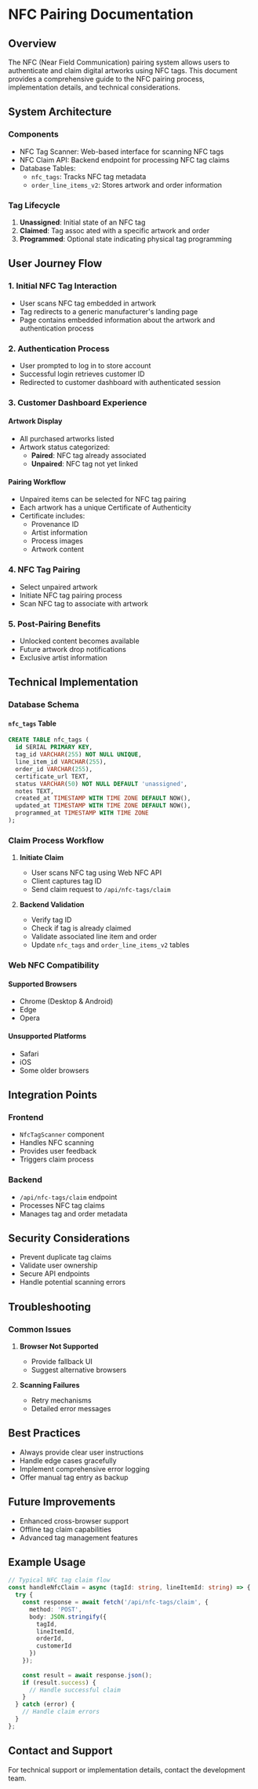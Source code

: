 # NFC Pairing Documentation

## Overview

The NFC (Near Field Communication) pairing system allows users to authenticate and claim digital artworks using NFC tags. This document provides a comprehensive guide to the NFC pairing process, implementation details, and technical considerations.

## System Architecture

### Components
- NFC Tag Scanner: Web-based interface for scanning NFC tags
- NFC Claim API: Backend endpoint for processing NFC tag claims
- Database Tables: 
  - `nfc_tags`: Tracks NFC tag metadata
  - `order_line_items_v2`: Stores artwork and order information

### Tag Lifecycle
1. **Unassigned**: Initial state of an NFC tag
2. **Claimed**: Tag assoc ated with a specific artwork and order
3. **Programmed**: Optional state indicating physical tag programming

## User Journey Flow

### 1. Initial NFC Tag Interaction
- User scans NFC tag embedded in artwork
- Tag redirects to a generic manufacturer's landing page
- Page contains embedded information about the artwork and authentication process

### 2. Authentication Process
- User prompted to log in to store account
- Successful login retrieves customer ID
- Redirected to customer dashboard with authenticated session

### 3. Customer Dashboard Experience
#### Artwork Display
- All purchased artworks listed
- Artwork status categorized:
  - **Paired**: NFC tag already associated
  - **Unpaired**: NFC tag not yet linked

#### Pairing Workflow
- Unpaired items can be selected for NFC tag pairing
- Each artwork has a unique Certificate of Authenticity
- Certificate includes:
  - Provenance ID
  - Artist information
  - Process images
  - Artwork content

### 4. NFC Tag Pairing
- Select unpaired artwork
- Initiate NFC tag pairing process
- Scan NFC tag to associate with artwork

### 5. Post-Pairing Benefits
- Unlocked content becomes available
- Future artwork drop notifications
- Exclusive artist information

## Technical Implementation

### Database Schema

#### `nfc_tags` Table
```sql
CREATE TABLE nfc_tags (
  id SERIAL PRIMARY KEY,
  tag_id VARCHAR(255) NOT NULL UNIQUE,
  line_item_id VARCHAR(255),
  order_id VARCHAR(255),
  certificate_url TEXT,
  status VARCHAR(50) NOT NULL DEFAULT 'unassigned',
  notes TEXT,
  created_at TIMESTAMP WITH TIME ZONE DEFAULT NOW(),
  updated_at TIMESTAMP WITH TIME ZONE DEFAULT NOW(),
  programmed_at TIMESTAMP WITH TIME ZONE
);
```

### Claim Process Workflow

1. **Initiate Claim**
   - User scans NFC tag using Web NFC API
   - Client captures tag ID
   - Send claim request to `/api/nfc-tags/claim`

2. **Backend Validation**
   - Verify tag ID
   - Check if tag is already claimed
   - Validate associated line item and order
   - Update `nfc_tags` and `order_line_items_v2` tables

### Web NFC Compatibility

#### Supported Browsers
- Chrome (Desktop & Android)
- Edge
- Opera

#### Unsupported Platforms
- Safari
- iOS
- Some older browsers

## Integration Points

### Frontend
- `NfcTagScanner` component
- Handles NFC scanning
- Provides user feedback
- Triggers claim process

### Backend
- `/api/nfc-tags/claim` endpoint
- Processes NFC tag claims
- Manages tag and order metadata

## Security Considerations

- Prevent duplicate tag claims
- Validate user ownership
- Secure API endpoints
- Handle potential scanning errors

## Troubleshooting

### Common Issues
1. **Browser Not Supported**
   - Provide fallback UI
   - Suggest alternative browsers

2. **Scanning Failures**
   - Retry mechanisms
   - Detailed error messages

## Best Practices

- Always provide clear user instructions
- Handle edge cases gracefully
- Implement comprehensive error logging
- Offer manual tag entry as backup

## Future Improvements

- Enhanced cross-browser support
- Offline tag claim capabilities
- Advanced tag management features

## Example Usage

```typescript
// Typical NFC tag claim flow
const handleNfcClaim = async (tagId: string, lineItemId: string) => {
  try {
    const response = await fetch('/api/nfc-tags/claim', {
      method: 'POST',
      body: JSON.stringify({ 
        tagId, 
        lineItemId, 
        orderId, 
        customerId 
      })
    });
    
    const result = await response.json();
    if (result.success) {
      // Handle successful claim
    }
  } catch (error) {
    // Handle claim errors
  }
};
```

## Contact and Support

For technical support or implementation details, contact the development team. 